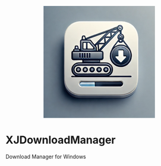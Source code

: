 <p align="center">
	<img src="XJDownloadManager.png" width="300" height="300" alt="XJ Download Manager">  
</p>

# XJDownloadManager
Download Manager for Windows
